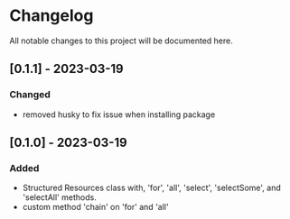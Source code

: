 # Changelog

All notable changes to this project will be documented here.


## [0.1.1] - 2023-03-19

### Changed 
- removed husky to fix issue when installing package

## [0.1.0] - 2023-03-19

### Added

- Structured Resources class with, 'for', 'all', 'select', 'selectSome', and 'selectAll' methods.
- custom method 'chain' on 'for' and 'all'
